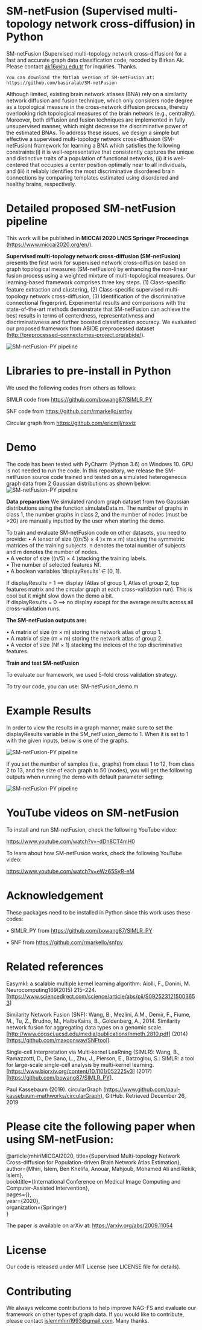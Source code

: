 # SM-netFusion (Supervised multi-topology network cross-diffusion) in Python
SM-netFusion (Supervised multi-topology network cross-diffusion) for a fast and accurate graph data classification code, recoded by Birkan Ak. Please contact ak16@itu.edu.tr for inquiries. Thanks.

```
You can download the Matlab version of SM-netFusion at: https://github.com/basiralab/SM-netFusion

```

Although limited, existing brain network atlases (BNA) rely on a similarity network diffusion and fusion technique, which only considers node degree as a topological measure in the cross-network diffusion process, thereby overlooking rich topological measures of the brain network (e.g., centrality). Moreover, both diffusion and fusion techniques are implemented in fully unsupervised manner, which might decrease the discriminative power of the estimated BNAs. To address these issues, we design a simple but effective  a supervised multi-topology network cross-diffusion (SM-netFusion) framework for learning a BNA which satisfies the following constraints:(i) it is well-representative that consistently captures the unique and distinctive traits of a population of functional networks, (ii) it is well-centered that occupies a center position optimally near to all individuals, and (iii) it reliably identifies the most discriminative disordered brain connections by comparing templates estimated using disordered and healthy brains, respectively.



# Detailed proposed SM-netFusion pipeline

This work will be published in **MICCAI 2020 LNCS Springer Proceedings** (https://www.miccai2020.org/en/).

**Supervised multi-topology network cross-diffusion (SM-netFusion)** presents the first work for supervised network cross-diffusion based on graph topological measures (SM-netFusion) by enhancing the non-linear fusion process using a weighted mixture of multi-topological measures.  Our learning-based framework comprises three key steps. (1) Class-speciﬁc feature extraction and clustering, (2) Class-speciﬁc supervised multi-topology network cross-diffusion, (3) Identification of the discriminative connectional fingerprint. Experimental results and comparisons with the state-of-the-art methods demonstrate that SM-netFusion can achieve the best results in terms of centerdness, representativness and discriminativness and further boosted classification accuracy. We evaluated our proposed framework from ABIDE preprocessed dataset (http://preprocessed-connectomes-project.org/abide/).

![SM-netFusion-PY pipeline](https://github.com/basiralab/SM-netFusion-PY/blob/master/Pipeline.png)

# Libraries to pre-install in Python

We used the following codes from others as follows:

SIMLR code from https://github.com/bowang87/SIMLR_PY 

SNF code from https://github.com/rmarkello/snfpy

Circular graph from https://github.com/ericmjl/nxviz

# Demo
The code has been tested with PyCharm (Python 3.6) on Windows 10. GPU is not needed to run the code.
In this repository, we release the SM-netFusion source code trained and tested on a simulated heterogeneous graph data from 2 Gaussian distributions as shown below:
![SM-netFusion-PY pipeline](https://github.com/basiralab/SM-netFusion-PY/blob/master/) 

**Data preparation**
We simulated random graph dataset from two Gaussian distributions using the function simulateData.m. The number of graphs in class 1, the number graphs in class 2, and the number of nodes (must be >20) are manually inputted by the user when starting the demo.

To train and evaluate SM-netFusion code on other datasets, you need to provide:
• A tensor of size (((n/5) × 4 )× m × m) stacking the symmetric matrices of the training subjects. n denotes the total number of subjects and m denotes the number of nodes.<br/>
• A vector of size ((n/5) × 4 )stacking the training labels.<br/>
• The number of selected features Nf.<br/>
• A boolean variables ‘displayResults’ ∈ [0, 1].<br/>

If displayResults = 1 ==> display (Atlas of group 1, Atlas of group 2, top features matrix and the circular graph at each cross-validation run). This is cool but it might slow down the demo a bit. <br/>
If displayResults = 0 ==> no display except for the average results across all cross-validation runs.

**The SM-netFusion outputs are:**

• A matrix of size (m × m) storing the network atlas of group 1.<br/>
• A matrix of size (m × m) storing the network atlas of group 2.<br/>
• A vector of size (Nf × 1) stacking the indices of the top discriminative features.<br/>

**Train and test SM-netFusion**

To evaluate our framework, we used 5-fold cross validation strategy.

To try our code, you can use: SM-netFusion_demo.m

# Example Results
In order to view the results in a graph manner, make sure to set the displayResults variable in the SM_netFusion_demo to 1. When it is set to 1 with the given inputs, below is one of the graphs.

![SM-netFusion-PY pipeline](https://github.com/basiralab/SM-netFusion-PY/blob/master/graphs.png)

If you set the number of samples (i.e., graphs) from class 1 to 12, from class 2 to 13, and the size of each graph to 50 (nodes), you will get the following outputs when running the demo with default parameter setting:

![SM-netFusion-PY pipeline](https://github.com/basiralab/SM-netFusion-PY/blob/master/Outputs.png)

# YouTube videos on SM-netFusion

To install and run SM-netFusion, check the following YouTube video:

https://www.youtube.com/watch?v=-dDn8CT4mH0

To learn about how SM-netFusion works, check the following YouTube video:

https://www.youtube.com/watch?v=eWz65SyR-eM


# Acknowledgement

These packages need to be installed in Python since this work uses these codes:

• SIMLR_PY from https://github.com/bowang87/SIMLR_PY

• SNF from https://github.com/rmarkello/snfpy


# Related references

Easymkl: a scalable multiple kernel learning algorithm: Aiolli, F., Donini, M. Neurocomputing169(2015) 215–224. [https://www.sciencedirect.com/science/article/abs/pii/S0925231215003653]

Similarity Network Fusion (SNF): Wang, B., Mezlini, A.M., Demir, F., Fiume, M., Tu, Z., Brudno, M., HaibeKains, B., Goldenberg, A., 2014. Similarity network fusion for aggregating data types on a genomic scale. [http://www.cogsci.ucsd.edu/media/publications/nmeth.2810.pdf] (2014) [https://github.com/maxconway/SNFtool].

Single‐cell Interpretation via Multi‐kernel LeaRning (SIMLR): Wang, B., Ramazzotti, D., De Sano, L., Zhu, J., Pierson, E., Batzoglou, S.: SIMLR: a tool for large-scale single-cell analysis by multi-kernel learning. [https://www.biorxiv.org/content/10.1101/052225v3] (2017) [https://github.com/bowang87/SIMLR_PY].

Paul Kassebaum (2019). circularGraph (https://www.github.com/paul-kassebaum-mathworks/circularGraph), GitHub. Retrieved December 26, 2019

# Please cite the following paper when using SM-netFusion:

@article{mhiriMICCAI2020,
  title={Supervised Multi-topology Network Cross-diffusion for Population-driven Brain Network Atlas Estimation},<br/>
  author={Mhiri, Islem, Ben Khelifa, Anouar, Mahjoub, Mohamed Ali and Rekik, Islem},<br/>
  booktitle={International Conference on Medical Image Computing and Computer-Assisted Intervention},<br/>
  pages={},<br/>
  year={2020},<br/>
  organization={Springer}<br/>
}<br/>

The paper is available on arXiv at: https://arxiv.org/abs/2009.11054

# License
Our code is released under MIT License (see LICENSE file for details).

# Contributing
We always welcome contributions to help improve NAG-FS and evaluate our framework on other types of graph data. If you would like to contribute, please contact islemmhiri1993@gmail.com. Many thanks.


